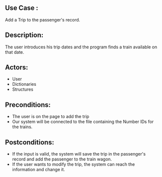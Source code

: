 ## Use Case :

Add a Trip to the passenger's record.

## Description:

The user introduces his trip dates and the program finds a train available on that date.

## Actors:

   * User
   * Dictionaries
   * Structures

## Preconditions:

   * The user is on the page to add the trip
   * Our system will be connected to the file containing the Number IDs for the trains.

## Postconditions:

   * If the input is valid, the system will save the trip in the passenger's record and add the passenger to the train wagon.
   * If the user wants to modify the trip, the system can reach the information and change it.
